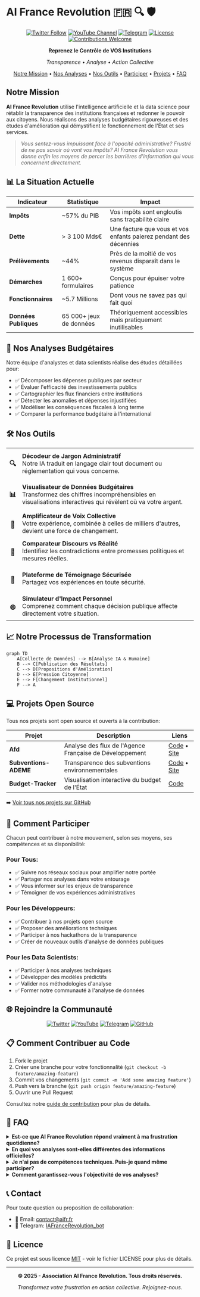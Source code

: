 # AI France Revolution 🇫🇷 🔍 🛡️

<div align="center">
  


[![Twitter Follow](https://img.shields.io/twitter/follow/AIFR_AI?style=social)](https://x.com/AIFR_AI)
[![YouTube Channel](https://img.shields.io/badge/YouTube-AIFranceRevolution-red)](https://www.youtube.com/@AIFranceRevolution)
[![Telegram](https://img.shields.io/badge/Telegram-Bot-blue)](https://t.me/IAFranceRevolution_bot)
[![License](https://img.shields.io/badge/License-MIT-green.svg)](LICENSE)
[![Contributions Welcome](https://img.shields.io/badge/contributions-welcome-brightgreen.svg)](CONTRIBUTING.md)

**Reprenez le Contrôle de VOS Institutions**
  
*Transparence • Analyse • Action Collective*

[Notre Mission](#notre-mission) •
[Nos Analyses](#nos-analyses-budgétaires) •
[Nos Outils](#nos-outils) •
[Participer](#comment-participer) •
[Projets](#projets-open-source) •
[FAQ](#faq)

</div>

## Notre Mission

**AI France Revolution** utilise l'intelligence artificielle et la data science pour rétablir la transparence des institutions françaises et redonner le pouvoir aux citoyens. Nous réalisons des analyses budgétaires rigoureuses et des études d'amélioration qui démystifient le fonctionnement de l'État et ses services.

> *Vous sentez-vous impuissant face à l'opacité administrative? Frustré de ne pas savoir où vont vos impôts? AI France Revolution vous donne enfin les moyens de percer les barrières d'information qui vous concernent directement.*

## 📊 La Situation Actuelle

| Indicateur | Statistique | Impact |
|------------|-------------|--------|
| **Impôts** | ~57% du PIB | Vos impôts sont engloutis sans traçabilité claire |
| **Dette** | > 3 100 Mds€ | Une facture que vous et vos enfants paierez pendant des décennies |
| **Prélèvements** | ~44% | Près de la moitié de vos revenus disparaît dans le système |
| **Démarches** | 1 600+ formulaires | Conçus pour épuiser votre patience |
| **Fonctionnaires** | ~5.7 Millions | Dont vous ne savez pas qui fait quoi |
| **Données Publiques** | 65 000+ jeux de données | Théoriquement accessibles mais pratiquement inutilisables |

## 🔬 Nos Analyses Budgétaires

Notre équipe d'analystes et data scientists réalise des études détaillées pour:

- ✅ Décomposer les dépenses publiques par secteur
- ✅ Évaluer l'efficacité des investissements publics
- ✅ Cartographier les flux financiers entre institutions
- ✅ Détecter les anomalies et dépenses injustifiées
- ✅ Modéliser les conséquences fiscales à long terme
- ✅ Comparer la performance budgétaire à l'international

## 🛠️ Nos Outils

<table>
  <tr>
    <td align="center"><h3>🔍</h3></td>
    <td><b>Décodeur de Jargon Administratif</b><br>Notre IA traduit en langage clair tout document ou réglementation qui vous concerne.</td>
  </tr>
  <tr>
    <td align="center"><h3>📊</h3></td>
    <td><b>Visualisateur de Données Budgétaires</b><br>Transformez des chiffres incompréhensibles en visualisations interactives qui révèlent où va votre argent.</td>
  </tr>
  <tr>
    <td align="center"><h3>💬</h3></td>
    <td><b>Amplificateur de Voix Collective</b><br>Votre expérience, combinée à celles de milliers d'autres, devient une force de changement.</td>
  </tr>
  <tr>
    <td align="center"><h3>🧠</h3></td>
    <td><b>Comparateur Discours vs Réalité</b><br>Identifiez les contradictions entre promesses politiques et mesures réelles.</td>
  </tr>
  <tr>
    <td align="center"><h3>🔐</h3></td>
    <td><b>Plateforme de Témoignage Sécurisée</b><br>Partagez vos expériences en toute sécurité.</td>
  </tr>
  <tr>
    <td align="center"><h3>🌐</h3></td>
    <td><b>Simulateur d'Impact Personnel</b><br>Comprenez comment chaque décision publique affecte directement votre situation.</td>
  </tr>
</table>

## 📈 Notre Processus de Transformation

```mermaid
graph TD
    A[Collecte de Données] --> B[Analyse IA & Humaine]
    B --> C[Publication des Résultats]
    C --> D[Propositions d'Amélioration]
    D --> E[Pression Citoyenne]
    E --> F[Changement Institutionnel]
    F --> A
```

## 💻 Projets Open Source

Tous nos projets sont open source et ouverts à la contribution:

| Projet | Description | Liens |
|--------|-------------|-------|
| **Afd** | Analyse des flux de l'Agence Française de Développement | [Code](https://github.com/Association-AI-France-Revolution/afd) • [Site](https://afd.aifr.fr) |
| **Subventions-ADEME** | Transparence des subventions environnementales | [Code](https://github.com/Association-AI-France-Revolution/subventions-ademe) • [Site](https://ademe.aifr.fr) |
| **Budget-Tracker** | Visualisation interactive du budget de l'État | [Code](https://github.com/Association-AI-France-Revolution/budget-tracker) |

➡️ [Voir tous nos projets sur GitHub](https://github.com/Association-AI-France-Revolution)

## 🤝 Comment Participer

Chacun peut contribuer à notre mouvement, selon ses moyens, ses compétences et sa disponibilité:

### Pour Tous:
- ✅ Suivre nos réseaux sociaux pour amplifier notre portée
- ✅ Partager nos analyses dans votre entourage
- ✅ Vous informer sur les enjeux de transparence
- ✅ Témoigner de vos expériences administratives

### Pour les Développeurs:
- ✅ Contribuer à nos projets open source
- ✅ Proposer des améliorations techniques
- ✅ Participer à nos hackathons de la transparence
- ✅ Créer de nouveaux outils d'analyse de données publiques

### Pour les Data Scientists:
- ✅ Participer à nos analyses techniques
- ✅ Développer des modèles prédictifs
- ✅ Valider nos méthodologies d'analyse
- ✅ Former notre communauté à l'analyse de données

## 🌐 Rejoindre la Communauté

<div align="center">
  
[![Twitter](https://img.shields.io/badge/-Twitter/X-black.svg?style=for-the-badge&logo=x&colorB=555)](https://x.com/AIFR_AI)
[![YouTube](https://img.shields.io/badge/-YouTube-red.svg?style=for-the-badge&logo=youtube&colorB=FF0000)](https://www.youtube.com/@AIFranceRevolution)
[![Telegram](https://img.shields.io/badge/-Telegram-blue.svg?style=for-the-badge&logo=telegram&colorB=2CA5E0)](https://t.me/IAFranceRevolution_bot)
[![GitHub](https://img.shields.io/badge/-GitHub-black.svg?style=for-the-badge&logo=github&colorB=181717)](https://github.com/Association-AI-France-Revolution)

</div>

## 📋 Comment Contribuer au Code

1. Fork le projet
2. Créer une branche pour votre fonctionnalité (`git checkout -b feature/amazing-feature`)
3. Commit vos changements (`git commit -m 'Add some amazing feature'`)
4. Push vers la branche (`git push origin feature/amazing-feature`)
5. Ouvrir une Pull Request

Consultez notre [guide de contribution](CONTRIBUTING.md) pour plus de détails.

## 📑 FAQ

<details>
<summary><b>Est-ce que AI France Revolution répond vraiment à ma frustration quotidienne?</b></summary>
Absolument. Notre plateforme combine analyses budgétaires rigoureuses, études d'amélioration des services publics et outils de compréhension pour vous donner enfin une vision claire du système qui vous impacte quotidiennement.
</details>

<details>
<summary><b>En quoi vos analyses sont-elles différentes des informations officielles?</b></summary>
Contrairement aux publications gouvernementales fragmentées et techniques, nos analyses relient les données entre elles, révèlent les incohérences, et traduisent la complexité en insights actionnables pour votre situation personnelle.
</details>

<details>
<summary><b>Je n'ai pas de compétences techniques. Puis-je quand même participer?</b></summary>
Absolument! Même un simple partage de nos contenus ou un abonnement à nos réseaux sociaux renforce notre impact collectif. Vous pouvez également contribuer en témoignant de vos expériences administratives.
</details>

<details>
<summary><b>Comment garantissez-vous l'objectivité de vos analyses?</b></summary>
Notre méthodologie repose sur la transparence totale: toutes nos sources sont citées, nos calculs sont vérifiables et notre code est open-source. Nous appliquons des standards rigoureux de data science et soumettons nos analyses à la revue par les pairs.
</details>

## 📞 Contact

Pour toute question ou proposition de collaboration:
- 📧 Email: contact@aifr.fr
- 💬 Telegram: [IAFranceRevolution_bot](https://t.me/IAFranceRevolution_bot)

## 📄 Licence

Ce projet est sous licence [MIT](LICENSE) - voir le fichier LICENSE pour plus de détails.

---

<div align="center">

**© 2025 - Association AI France Revolution. Tous droits réservés.**

*Transformez votre frustration en action collective. Rejoignez-nous.*

</div>
